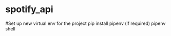 # spotify_api

#Set up new virtual env for the project
pip install pipenv (if required)
pipenv shell
